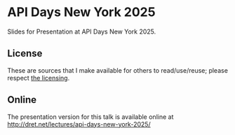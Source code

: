 # API Days New York 2025

Slides for Presentation at API Days New York 2025.


## License

These are sources that I make available for others to read/use/reuse; please respect [the licensing](../LICENSE).


## Online

The presentation version for this talk is available online at http://dret.net/lectures/api-days-new-york-2025/

